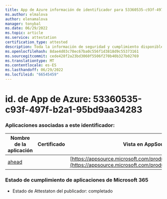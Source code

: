 ```yaml
---
title: App de Azure información de identificador para 53360535-c93f-497f-b2a1-95bd9aa34283
ms.author: elmalova
author: elenamalova
manager: tonybal
ms.date: 06/29/2022
ms.topic: article
ms.service: attestation
certification_type: attested
description: Toda la información de seguridad y cumplimiento disponible para 53360535-c93f-497f-b2a1-95bd9aaa34283.
ms.openlocfilehash: 8dae4d03c78ec67ba0c556f1d3818d9c55373161
ms.sourcegitcommit: cede428f2a23bd3060f5506f270b40b327b02769
ms.translationtype: MT
ms.contentlocale: es-ES
ms.lasthandoff: 06/29/2022
ms.locfileid: "66545459"
---
```

# <a name="azure-app-id-53360535-c93f-497f-b2a1-95bd9aa34283"></a>id. de App de Azure: 53360535-c93f-497f-b2a1-95bd9aa34283


### <a name="apps-associated-with-this-id"></a>Aplicaciones asociadas a este identificador:
| **Nombre de la aplicación** | **Certificado** | **Vista en AppSource** |
|--------------|---------------|-----------------------|
| [ahead](../forward/WA200004202.md) |  | [https://appsource.microsoft.com/product/office/WA200004202](https://appsource.microsoft.com/product/office/WA200004202) |

### <a name="microsoft-365-app-compliance-status"></a>Estado de cumplimiento de aplicaciones de Microsoft 365
- Estado de Attestaton del publicador: completado
